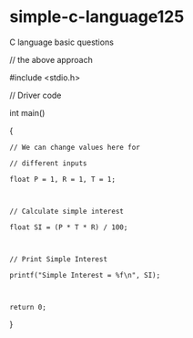 # simple-c-language125
C language basic questions 
 

// the above approach 

#include <stdio.h> 

  

// Driver code 

int main() 

{ 

    // We can change values here for 

    // different inputs 

    float P = 1, R = 1, T = 1; 

  

    // Calculate simple interest 

    float SI = (P * T * R) / 100; 

  

    // Print Simple Interest 

    printf("Simple Interest = %f\n", SI); 

  

    return 0; 

} 
